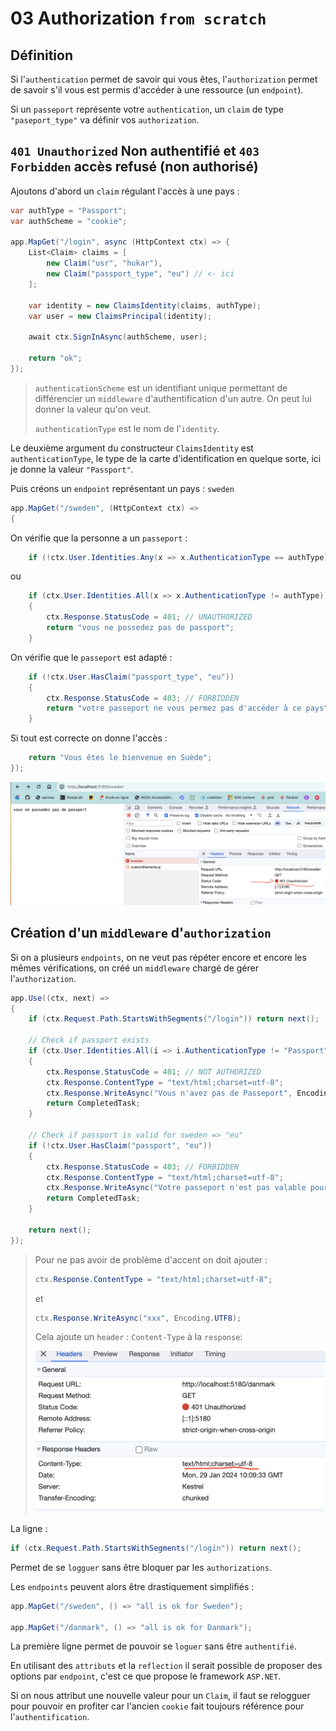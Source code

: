 # 03 Authorization `from scratch`

## Définition

Si l'`authentication` permet de savoir qui vous êtes, l'`authorization` permet de savoir s'il vous est permis d'accéder à une ressource (un `endpoint`).

Si un `passeport` représente votre `authentication`, un `claim` de type `"paseport_type"` va définir vos `authorization`.



## `401 Unauthorized` Non authentifié et `403 Forbidden` accès refusé (non authorisé)

Ajoutons d'abord un `claim` régulant l'accès à une pays :

```cs
var authType = "Passport";
var authScheme = "cookie";

app.MapGet("/login", async (HttpContext ctx) => {
    List<Claim> claims = [
        new Claim("usr", "hukar"),
        new Claim("passport_type", "eu") // <- ici
    ];
    
    var identity = new ClaimsIdentity(claims, authType);
    var user = new ClaimsPrincipal(identity);
    
    await ctx.SignInAsync(authScheme, user);
    
    return "ok";
});
```

> `authenticationScheme` est un identifiant unique permettant de différencier un `middleware` d'authentification d'un autre. On peut lui donner la valeur qu'on veut.
>
> `authenticationType` est le nom de l'`identity`.

Le deuxième argument du constructeur `ClaimsIdentity` est `authenticationType`, le type de la carte d'identification en quelque sorte, ici je donne la valeur `"Passport"`.

Puis créons un `endpoint` représentant un pays : `sweden`

```cs
app.MapGet("/sweden", (HttpContext ctx) =>
{
```

On vérifie que la personne a un `passeport` :

```cs
	if (!ctx.User.Identities.Any(x => x.AuthenticationType == authType))
```

ou

```cs
	if (ctx.User.Identities.All(x => x.AuthenticationType != authType))
    {
        ctx.Response.StatusCode = 401; // UNAUTHORIZED
        return "vous ne possedez pas de passport";
    }
```

On vérifie que le `passeport` est adapté :

```cs
	if (!ctx.User.HasClaim("passport_type", "eu"))
    {
        ctx.Response.StatusCode = 403; // FORBIDDEN
        return "votre passeport ne vous permez pas d'accéder à ce pays";
    }
```

Si tout est correcte on donne l'accès :

```cs
    return "Vous êtes le bienvenue en Suède";
});
```

<img src="assets/access-denied-error-401.png" alt="access-denied-error-401" />



## Création d'un `middleware` d'`authorization`

Si on a plusieurs `endpoints`, on ne veut pas répéter encore et encore les mêmes vérifications, on créé un `middleware` chargé de gérer l'`authorization`.

```cs
app.Use((ctx, next) =>
{
    if (ctx.Request.Path.StartsWithSegments("/login")) return next();
    
    // Check if passport exists
    if (ctx.User.Identities.All(i => i.AuthenticationType != "Passport"))
    {
        ctx.Response.StatusCode = 401; // NOT AUTHORIZED
        ctx.Response.ContentType = "text/html;charset=utf-8";
        ctx.Response.WriteAsync("Vous n'avez pas de Passeport", Encoding.UTF8);
        return CompletedTask;
    }
    
    // Check if passport is valid for sweden => "eu"
    if (!ctx.User.HasClaim("passport", "eu"))
    {
        ctx.Response.StatusCode = 403; // FORBIDDEN
        ctx.Response.ContentType = "text/html;charset=utf-8";
        ctx.Response.WriteAsync("Votre passeport n'est pas valable pour ce pays", Encoding.UTF8);
        return CompletedTask;
    }

    return next();
});
```

> Pour ne pas avoir de problème d'accent on doit ajouter :
>
> ```cs
> ctx.Response.ContentType = "text/html;charset=utf-8";
> ```
>
> et
>
> ```cs
> ctx.Response.WriteAsync("xxx", Encoding.UTF8);
> ```
>
> Cela ajoute un `header` : `Content-Type` à la `response`:
>
> <img src="assets/header-pour-charset-utf8.png" alt="header-pour-charset-utf8" style="zoom:67%;" />

La ligne :

```cs
if (ctx.Request.Path.StartsWithSegments("/login")) return next();
```

Permet de se `logguer` sans être bloquer par les `authorizations`.



Les `endpoints` peuvent alors être drastiquement simplifiés :

```cs
app.MapGet("/sweden", () => "all is ok for Sweden");

app.MapGet("/danmark", () => "all is ok for Danmark");
```

La première ligne permet de pouvoir se `loguer` sans être `authentifié`.

En utilisant des `attributs` et la `reflection` il serait possible de proposer des options par `endpoint`, c'est ce que propose le framework `ASP.NET`.



Si on nous attribut une nouvelle valeur pour un `Claim`, il faut se relogguer pour pouvoir en profiter car l'ancien `cookie` fait toujours référence pour l'`authentification`.

